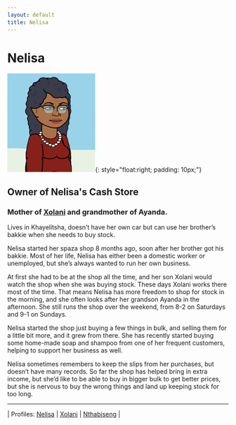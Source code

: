 ```yaml
---
layout: default
title: Nelisa
---
```


# Nelisa

![](./images/PersonaNelisa.png){: style="float:right; padding: 10px;"}

## Owner of Nelisa's Cash Store

### Mother of [Xolani](/Persona_Xolani.html) and grandmother of Ayanda.

Lives in Khayelitsha, doesn’t have her own car but can use her brother’s bakkie when she needs to buy stock.

Nelisa started her spaza shop 8 months ago, soon after her brother got his bakkie.
Most of her life, Nelisa has either been a domestic worker or unemployed, but she’s always wanted to run her own business.

At first she had to be at the shop all the time, and her son Xolani would watch the shop when she was buying stock. These days Xolani works there most of the time. That means Nelisa has more freedom to shop for stock in the morning, and she often looks after her grandson Ayanda in the afternoon. She still runs the shop over the weekend, from 8-2 on Saturdays and 9-1 on Sundays.

Nelisa started the shop just buying a few things in bulk, and selling them for a little bit more, and it grew from there. She has recently started buying some home-made soap and shampoo from one of her frequent customers, helping to support her business as well.

Nelisa sometimes remembers to keep the slips from her purchases, but doesn’t have many records. So far the shop has helped bring in extra income, but she’d like to be able to buy in bigger bulk to get better prices, but she is nervous to buy the wrong things and land up keeping stock for too long.

---

| Profiles:  [Nelisa](/Persona_Nelisa.html) | [Xolani](/Persona_Xolani.html) | [Nthabiseng](/Persona_Nthabiseng.html) |
